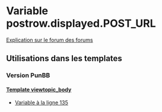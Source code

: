 # Variable postrow.displayed.POST_URL
[Explication sur le forum des forums](http://forum.forumactif.com/t294113-listing-des-variables#postrow.displayed.POST_URL)
## Utilisations dans les templates
### Version PunBB
#### [Template viewtopic_body](punbb/viewtopic_body.md)
* [Variable à la ligne 135](../punbb/viewtopic_body.tpl#L135)